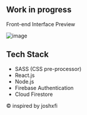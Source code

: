 ## Work in progress

Front-end Interface Preview

![image](https://github.com/kaizenics/HTML-CSS-Codes/assets/94561281/24ffcfe9-01ec-4343-890e-39da686ec5e1)

## Tech Stack 

* SASS (CSS pre-processor)
* React.js
* Node.js
* Firebase Authentication
* Cloud Firestore

© inspired by joshxfi
